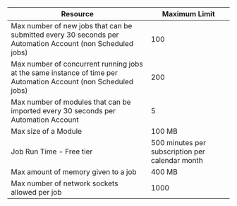 Resource|Maximum Limit
---|---
Max number of new jobs that can be submitted every 30 seconds per Automation Account (non Scheduled jobs)|100
Max number of concurrent running jobs at the same instance of time per Automation Account (non Scheduled jobs)|200
Max number of modules that can be imported every 30 seconds per Automation Account|5
Max size of a Module|100 MB
Job Run Time - Free tier|500 minutes per subscription per calendar month
Max amount of memory given to a job |400 MB
Max number of network sockets allowed per job|1000